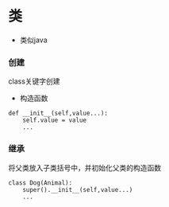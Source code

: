 # 类
- 类似java
### 创建
class关键字创建
- 构造函数
```
def __init__(self,value...):
    self.value = value
    ...
```

### 继承
将父类放入子类括号中，并初始化父类的构造函数
```
class Dog(Animal):
    super().__init__(self,value...)
    ...
```

